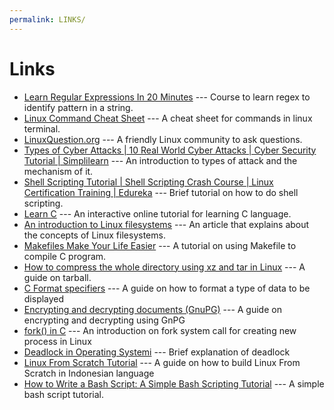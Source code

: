 ```yaml
---
permalink: LINKS/
---
```

# Links

* [Learn Regular Expressions In 20 Minutes](https://www.youtube.com/watch?v=rhzKDrUiJVk) --- Course to learn regex to identify pattern in a string.
* [Linux Command Cheat Sheet](https://www.guru99.com/linux-commands-cheat-sheet.html) --- A cheat sheet for commands in linux terminal.
* [LinuxQuestion.org](https://www.linuxquestions.org/questions/) --- A friendly Linux community to ask questions.
* [Types of Cyber Attacks | 10 Real World Cyber Attacks | Cyber Security Tutorial | Simplilearn](https://www.youtube.com/watch?v=9VNHhxRTbSI) --- An introduction to types of attack and the mechanism of it.
* [Shell Scripting Tutorial | Shell Scripting Crash Course | Linux Certification Training | Edureka](https://www.youtube.com/watch?v=GtovwKDemnI) --- Brief tutorial on how to do shell scripting.
* [Learn C](https://www.learn-c.org) --- An interactive online tutorial for learning C language.
* [An introduction to Linux filesystems](https://opensource.com/life/16/10/introduction-linux-filesystems) --- An article that explains about the concepts of Linux filesystems.
* [Makefiles Make Your Life Easier](https://www.youtube.com/watch?v=yWLkyN_Satk) --- A tutorial on using Makefile to compile C program.
* [How to compress the whole directory using xz and tar in Linux](https://www.cyberciti.biz/faq/compress-the-whole-directory-using-xz-and-tar/) --- A guide on tarball.
* [C Format specifiers](https://www.youtube.com/watch?v=iLZOL-hmr7M) --- A guide on how to format a type of data to be displayed
* [Encrypting and decrypting documents (GnuPG)](https://www.gnupg.org/gph/en/manual/x110.html) --- A guide on encrypting and decrypting using GnPG
* [fork() in C](https://www.geeksforgeeks.org/fork-system-call/) --- An introduction on fork system call for creating new process in Linux
* [Deadlock in Operating Systemi](https://www.scaler.com/topics/operating-system/deadlock-in-os/#:~:text=A%20deadlock%20in%20OS%20is,and%20wait%20and%20circular%20set.) --- Brief explanation of deadlock
* [Linux From Scratch Tutorial](https://www.slideshare.net/alvindzz/tutorial-membangun-linux-from-scratch-dari-awal) --- A guide on how to build Linux From Scratch in Indonesian language
* [How to Write a Bash Script: A Simple Bash Scripting Tutorial]([https://www.slideshare.net/alvindzz/tutorial-membangun-linux-from-scratch-dari-awal](https://www.datacamp.com/tutorial/how-to-write-bash-script-tutorial)https://www.datacamp.com/tutorial/how-to-write-bash-script-tutorial) --- A simple bash script tutorial.
